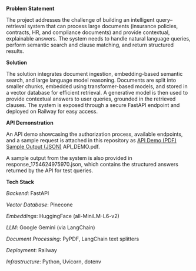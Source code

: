 **Problem Statement**

The project addresses the challenge of building an intelligent query–retrieval system that can process large documents (insurance policies, contracts, HR, and compliance documents) and provide contextual, explainable answers. The system needs to handle natural language queries, perform semantic search and clause matching, and return structured results.

**Solution**

The solution integrates document ingestion, embedding-based semantic search, and large language model reasoning. Documents are split into smaller chunks, embedded using transformer-based models, and stored in a vector database for efficient retrieval. A generative model is then used to provide contextual answers to user queries, grounded in the retrieved clauses. The system is exposed through a secure FastAPI endpoint and deployed on Railway for easy access.

**API Demonstration**

An API demo showcasing the authorization process, available endpoints, and a sample request is attached in this repository as [API Demo (PDF)](API_DEMO.pdf)  
[Sample Output (JSON)](response_1754624975970.json) API_DEMO.pdf.

A sample output from the system is also provided in response_1754624975970.json, which contains the structured answers returned by the API for test queries.

**Tech Stack**

*Backend*: FastAPI

*Vector Database*: Pinecone

*Embeddings*: HuggingFace (all-MiniLM-L6-v2)

*LLM*: Google Gemini (via LangChain)

*Document Processing*: PyPDF, LangChain text splitters

*Deployment*: Railway

*Infrastructure*: Python, Uvicorn, dotenv
